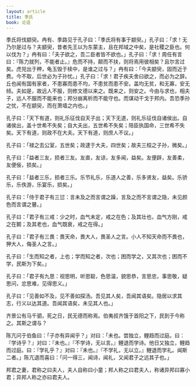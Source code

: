 ```yaml
---
layout: article
title: 季氏
book: 论语
---
```


季氏将伐颛臾。冉有、季路见于孔子曰：「季氏将有事于颛臾。」孔子曰：「求！无乃尔是过与？夫颛臾，昔者先王以为东蒙主，且在邦域之中矣，是社稷之臣也。何以伐为？」冉有曰：「夫子欲之，吾二臣者皆不欲也。」孔子曰：「求！周任有言曰：『陈力就列，不能者止。』危而不持，颠而不扶，则将焉用彼相矣？且尔言过矣。虎兕出于柙，龟玉毁于椟中，是谁之过与？」冉有曰：「今夫颛臾，固而近于费。今不取，后世必为子孙忧。」孔子曰：「求！君子疾夫舍曰欲之，而必为之辞。丘也闻有国有家者，不患寡而患不均，不患贫而患不安。盖均无贫，和无寡，安无倾。夫如是，故远人不服，则修文德以来之。既来之，则安之。今由与求也，相夫子，远人不服而不能来也；邦分崩离析而不能守也。而谋动干戈于邦内。吾恐季孙之忧，不在颛臾，而在萧墙之内也。」

孔子曰：「天下有道，则礼乐征伐自天子出；天下无道，则礼乐征伐自诸侯出。自诸侯出，盖十世希不失矣；自大夫出，五世希不失矣；陪臣执国命，三世希不失矣。天下有道，则政不在大夫。天下有道，则庶人不议。」

孔子曰：「禄之去公室，五世矣；政逮于大夫，四世矣；故夫三桓之子孙，微矣。」

孔子曰：「益者三友，损者三友。友直，友谅，友多闻，益矣。友便辟，友善柔，友便佞，损矣。」

孔子曰：「益者三乐，损者三乐。乐节礼乐，乐道人之善，乐多贤友，益矣。乐骄乐，乐佚游，乐宴乐，损矣。」

孔子曰：「侍于君子有三愆：言未及之而言谓之躁，言及之而不言谓之隐，未见颜色而言谓之瞽。」

孔子曰：「君子有三戒：少之时，血气未定，戒之在色；及其壮也，血气方刚，戒之在鬭；及其老也，血气既衰，戒之在得。」

孔子曰：「君子有三畏：畏天命，畏大人，畏圣人之言。小人不知天命而不畏也，狎大人，侮圣人之言。」

孔子曰：「生而知之者，上也；学而知之者，次也；困而学之，又其次也；困而不学，民斯为下矣。」

孔子曰：「君子有九思：视思明，听思聪，色思温，貌思恭，言思忠，事思敬，疑思问，忿思难，见得思义。」

孔子曰：「见善如不及，见不善如探汤。吾见其人矣，吾闻其语矣。隐居以求其志，行义以达其道。吾闻其语矣，未见其人也。」

齐景公有马千驷，死之日，民无德而称焉。伯夷叔齐饿于首阳之下，民到于今称之。其斯之谓与？

陈亢问于伯鱼曰：「子亦有异闻乎？」对曰：「未也。尝独立，鲤趋而过庭。曰：『学诗乎？』对曰：『未也。』『不学诗，无以言。』鲤退而学诗。他日又独立，鲤趋而过庭。曰：『学礼乎？』对曰：『未也。』『不学礼，无以立。』鲤退而学礼。闻斯二者。」陈亢退而喜曰：「问一得三，闻诗，闻礼，又闻君子之远其子也。」

邦君之妻，君称之曰夫人，夫人自称曰小童；邦人称之曰君夫人，称诸异邦曰寡小君；异邦人称之亦曰君夫人。

